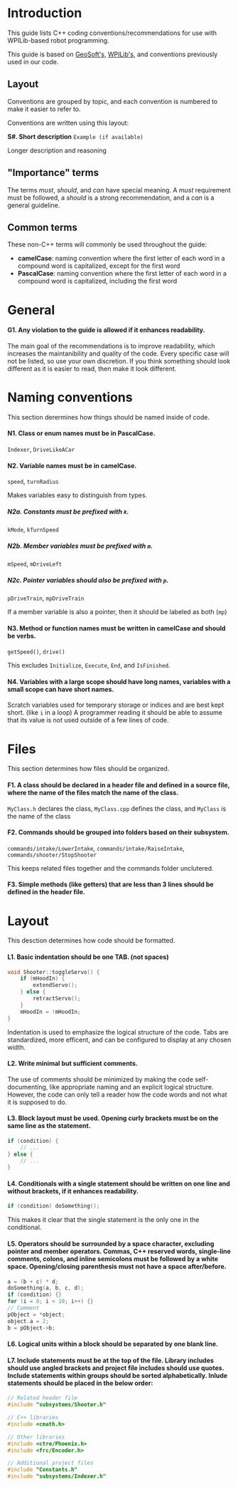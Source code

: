 # Introduction
This guide lists C++ coding conventions/recommendations for use with WPILib-based robot programming.

This guide is based on [GeoSoft's](https://geosoft.no/development/cppstyle.html), [WPILib's](https://github.com/wpilibsuite/styleguide/blob/main/cppguide.html), and conventions previously used in our code.

## Layout
Conventions are grouped by topic, and each convention is numbered to make it easier to refer to.

Conventions are written using this layout:

**S#. Short description**
`Example (if available)`

Longer description and reasoning

## "Importance" terms
The terms *must*, *should*, and *can* have special meaning. A *must* requirement must be followed, a *should* is a strong recommendation, and a *can* is a general guideline.

## Common terms
These non-C++ terms will commonly be used throughout the guide:
* __camelCase__: naming convention where the first letter of each word in a compound word is capitalized, except for the first word
* __PascalCase__: naming convention where the first letter of each word in a compound word is capitalized, including the first word

# General
#### G1. Any violation to the guide is allowed if it enhances readability.
The main goal of the recommendations is to improve readability, which increases the maintanibility and quality of the code. Every specific case will not be listed, so use your own discretion. If you think something should look different as it is easier to read, then make it look different.

# Naming conventions
This section derermines how things should be named inside of code.

#### N1. Class or enum names must be in PascalCase.
`Indexer`, `DriveLikeACar`

#### N2. Variable names must be in camelCase.
`speed`, `turnRadius`

Makes variables easy to distinguish from types.

##### N2a. Constants must be prefixed with `k`.
`kMode`, `kTurnSpeed`

##### N2b. Member variables must be prefixed with `m`.
`mSpeed`, `mDriveLeft`

##### N2c. Pointer variables should also be prefixed with `p`.
`pDriveTrain`, `mpDriveTrain`

If a member variable is also a pointer, then it should be labeled as both (`mp`)

#### N3. Method or function names must be written in camelCase and should be verbs.
`getSpeed()`, `drive()`

This excludes `Initialize`, `Execute`, `End`, and `IsFinished`.

#### N4. Variables with a large scope should have long names, variables with a small scope can have short names.
Scratch variables used for temporary storage or indices and are best kept short. (like `i` in a loop) A programmer reading it should be able to assume that its value is not used outside of a few lines of code.

# Files
This section determines how files should be organized.

#### F1. A class should be declared in a header file and defined in a source file, where the name of the files match the name of the class.
`MyClass.h` declares the class, `MyClass.cpp` defines the class, and `MyClass` is the name of the class

#### F2. Commands should be grouped into folders based on their subsystem.
`commands/intake/LowerIntake`, `commands/intake/RaiseIntake`, `commands/shooter/StopShooter`

This keeps related files together and the commands folder unclutered.

#### F3. Simple methods (like getters) that are less than 3 lines should be defined in the header file.

# Layout
This desction determines how code should be formatted.

#### L1. Basic indentation should be one TAB. (not spaces)
```cpp
void Shooter::toggleServo() {
	if (mHoodIn) {
		extendServo();
	} else {
		retractServo();
	}
	mHoodIn = !mHoodIn;
}
```
Indentation is used to emphasize the logical structure of the code. Tabs are standardized, more efficent, and can be configured to display at any chosen width.

#### L2. Write minimal but sufficient comments.
The use of comments should be minimized by making the code self-documenting, like appropriate naming and an explicit logical structure. However, the code can only tell a reader how the code words and not what it is supposed to do.

#### L3. Block layout must be used. Opening curly brackets must be on the same line as the statement.
```cpp
if (condition) {
	// ...
} else {
	// ...
}
```

#### L4. Conditionals with a single statement should be written on one line and without brackets, if it enhances readability.
```cpp
if (condition) doSomething();
```
This makes it clear that the single statement is the only one in the conditional.

#### L5. Operators should be surrounded by a space character, excluding pointer and member operators. Commas, C++ reserved words, single-line comments, colons, and inline semicolons must be followed by a white space. Opening/closing parenthesis must not have a space after/before.
```cpp
a = (b + c) * d;
doSomething(a, b, c, d);
if (condition) {}
for (i = 0; i < 10; i++) {}
// Comment
pObject = *object;
object.a = 2;
b = pObject->b;
```

#### L6. Logical units within a block should be separated by one blank line.

#### L7. Include statements must be at the top of the file. Library includes should use angled brackets and project file includes should use quotes. Include statements within groups should be sorted alphabetically. Inlude statements should be placed in the below order:
```cpp
// Related header file
#include "subsystems/Shooter.h"

// C++ libraries
#include <cmath.h>

// Other libraries
#include <ctre/Phoenix.h>
#include <frc/Encoder.h>

// Additional project files
#include "Constants.h"
#include "subsystems/Indexer.h"
```
